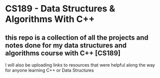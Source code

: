 # CS189 - Data Structures & Algorithms With C++
## this repo is a collection of all the projects and notes done for my data structures and algorithms course with C++ [CS189]

I will also be uploading links to resources that were helpful along the way for anyone learning C++ or Data Structures
